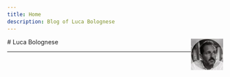 ```yaml
---
title: Home
description: Blog of Luca Bolognese
---
```

<img src="Gavatar.jfif" style="max-width:15%;min-width:40px;float:right" alt="Github repo" />
# Luca Bolognese

<hr/>